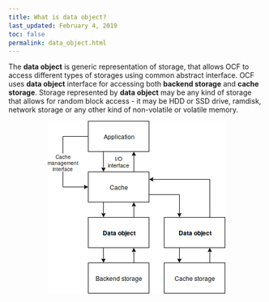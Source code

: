 ```yaml
---
title: What is data object?
last_updated: February 4, 2019
toc: false
permalink: data_object.html
---
```


The **data object** is generic representation of storage, that allows
OCF to access different types of storages using common abstract interface.
OCF uses **data object** interface for accessing both **backend storage**
and **cache storage**. Storage represented by **data object** may be any
kind of storage that allows for random block access - it may be HDD or
SSD drive, ramdisk, network storage or any other kind of non-volatile
or volatile memory.

<center><img src="images/data_object.png"></center>
